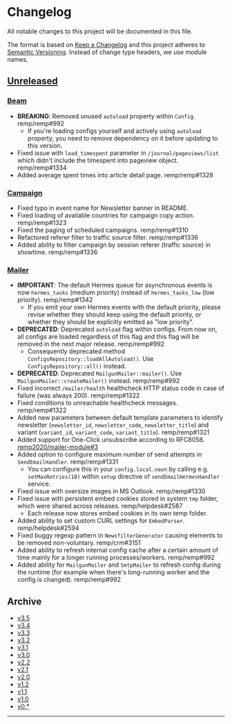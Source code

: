 # Changelog

All notable changes to this project will be documented in this file.

The format is based on [Keep a Changelog](http://keepachangelog.com/) and this project adheres to [Semantic Versioning](http://semver.org/). Instead of change type headers, we use module names.

## [Unreleased]

### [Beam]

- **BREAKING**: Removed unused `autoload` property within `Config`.  remp/remp#992
  - If you're loading configs yourself and actively using `autoload` property, you need to remove dependency on it before updating to this version.
- Fixed issue with `load_timespent` parameter in `/journal/pageviews/list` which didn't include the timespent into pageview object. remp/remp#1334
- Added average spent times into article detail page. remp/remp#1328

### [Campaign]

- Fixed typo in event name for Newsletter banner in README.
- Fixed loading of available countries for campaign copy action. remp/remp#1323
- Fixed the paging of scheduled campaigns. remp/remp#1310
- Refactored referer filter to traffic source filter. remp/remp#1336
- Added ability to filter campaign by session referer (traffic source) in showtime. remp/remp#1336

### [Mailer]

- **IMPORTANT**: The default Hermes queue for asynchronous events is now `hermes_tasks` (medium priority) instead of `hermes_tasks_low` (low priority). remp/remp#1342
  - If you emit your own Hermes events with the default priority, please revise whether they should keep using the default priority, or whether they should be explicitly emitted as "low priority".
- **DEPRECATED**: Deprecated `autoload` flag within configs. From now on, all configs are loaded regardless of this flag and this flag will be removed in the next major release. remp/remp#992
  - Consequently deprecated method `ConfigsRepository::loadAllAutoload()`. Use `ConfigsRepository::all()` instead.
- **DEPRECATED**: Deprecated `MailgunMailer::mailer()`. Use `MailgunMailer::createMailer()` instead. remp/remp#992
- Fixed incorrect `/mailer/health` healthcheck HTTP status code in case of failure (was always 200). remp/remp#1322
- Fixed conditions to unreachable healthcheck messages. remp/remp#1322
- Added new parameters between default template parameters to identify newsletter (`newsletter_id`, `newsletter_code`, `newsletter_title`) and variant (`variant_id`, `variant_code`, `variant_title`). remp/remp#1321
- Added support for One-Click unsubscribe according to RFC8058. [remp2020/mailer-module#3](https://github.com/remp2020/mailer-module/pull/3)
- Added option to configure maximum number of send attempts in `SendEmailHandler`. remp/remp#1331
  - You can configure this in your `config.local.neon` by calling e.g. `setMaxRetries(10)` within `setup` directive of `sendEmailHermesHandler` service. 
- Fixed issue with oversize images in MS Outlook. remp/remp#1330
- Fixed issue with persistent embed cookies stored in system `tmp` folder, which were shared across releases. remp/helpdesk#2587
  - Each release now stores embed cookies in its own temp folder.
- Added ability to set custom CURL settings for `EmbedParser`. remp/helpdesk#2594
- Fixed buggy regexp pattern in `NewsfilterGenerator` causing elements to be removed non-voluntary. remp/crm#3151
- Added ability to refresh internal config cache after a certain amount of time mainly for a longer running processes/workers. remp/remp#992
- Added ability for `MailgunMailer` and `SmtpMailer` to refresh config during the runtime (for example when there's long-running worker and the config is changed). remp/remp#992

## Archive

- [v3.5](./changelogs/CHANGELOG-v3.5.md)
- [v3.4](./changelogs/CHANGELOG-v3.4.md)
- [v3.3](./changelogs/CHANGELOG-v3.3.md)
- [v3.2](./changelogs/CHANGELOG-v3.2.md)
- [v3.1](./changelogs/CHANGELOG-v3.1.md)
- [v3.0](./changelogs/CHANGELOG-v3.0.md)
- [v2.2](./changelogs/CHANGELOG-v2.2.md)
- [v2.1](./changelogs/CHANGELOG-v2.1.md)
- [v2.0](./changelogs/CHANGELOG-v2.0.md)
- [v1.2](./changelogs/CHANGELOG-v1.2.md)
- [v1.1](./changelogs/CHANGELOG-v1.1.md)
- [v1.0](./changelogs/CHANGELOG-v1.0.md)
- [v0.*](./changelogs/CHANGELOG-v0.md)

---

[Beam]: https://github.com/remp2020/remp/tree/master/Beam
[Campaign]: https://github.com/remp2020/remp/tree/master/Campaign
[Mailer]: https://github.com/remp2020/remp/tree/master/Mailer
[Sso]: https://github.com/remp2020/remp/tree/master/Sso
[Segments]: https://github.com/remp2020/remp/tree/master/Beam/go/cmd/segments
[Tracker]: https://github.com/remp2020/remp/tree/master/Beam/go/cmd/tracker

[Unreleased]: https://github.com/remp2020/remp/compare/3.2.0...master
